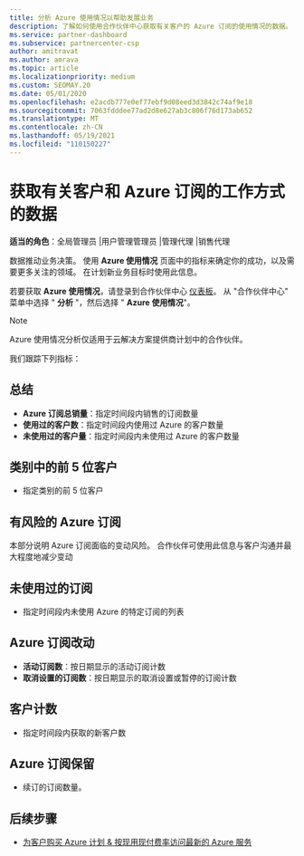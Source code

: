 ```yaml
---
title: 分析 Azure 使用情况以帮助发展业务
description: 了解如何使用合作伙伴中心获取有关客户的 Azure 订阅的使用情况的数据。 数据包括销售的订阅、有风险的订阅和正在使用的订阅。
ms.service: partner-dashboard
ms.subservice: partnercenter-csp
author: amitravat
ms.author: amrava
ms.topic: article
ms.localizationpriority: medium
ms.custom: SEOMAY.20
ms.date: 05/01/2020
ms.openlocfilehash: e2acdb777e0ef77ebf9d08eed3d3842c74af9e18
ms.sourcegitcommit: 7063fdddee77ad2d8e627ab3c806f76d173ab652
ms.translationtype: MT
ms.contentlocale: zh-CN
ms.lasthandoff: 05/19/2021
ms.locfileid: "110150227"
---
```

# <a name="get-data-about-how-well-your-customers-and-azure-subscriptions-are-doing"></a>获取有关客户和 Azure 订阅的工作方式的数据



**适当的角色**：全局管理员 |用户管理管理员 |管理代理 |销售代理

数据推动业务决策。 使用 **Azure 使用情况** 页面中的指标来确定你的成功，以及需要更多关注的领域。 在计划新业务目标时使用此信息。

若要获取 **Azure 使用情况**，请登录到合作伙伴中心 [仪表板](https://partner.microsoft.com/dashboard)。 从 "合作伙伴中心" 菜单中选择 " **分析** "，然后选择 " **Azure 使用情况**"。

> [!NOTE]
> Azure 使用情况分析仅适用于云解决方案提供商计划中的合作伙伴。

我们跟踪下列指标：

## <a name="summary"></a>总结

- **Azure 订阅总销量**：指定时间段内销售的订阅数量  
- **使用过的客户数**：指定时间段内使用过 Azure 的客户数量  
- **未使用过的客户量**：指定时间段内未使用过 Azure 的客户数量  

## <a name="top-5-customers-in-category"></a>类别中的前 5 位客户

- 指定类别的前 5 位客户  

## <a name="azure-subscriptions-at-risk"></a>有风险的 Azure 订阅

本部分说明 Azure 订阅面临的变动风险。 合作伙伴可使用此信息与客户沟通并最大程度地减少变动

## <a name="subscriptions-without-usage"></a>未使用过的订阅

- 指定时间段内未使用 Azure 的特定订阅的列表  

## <a name="azure-subscription-churn"></a>Azure 订阅改动

- **活动订阅数**：按日期显示的活动订阅计数  
- **取消设置的订阅数**：按日期显示的取消设置或暂停的订阅计数  

## <a name="customer-count"></a>客户计数

- 指定时间段内获取的新客户数  

## <a name="azure-subscription-retention"></a>Azure 订阅保留

- 续订的订阅数量。

 ## <a name="next-steps"></a>后续步骤

- [为客户购买 Azure 计划 & 按现用现付费率访问最新的 Azure 服务](purchase-azure-plan.md)
